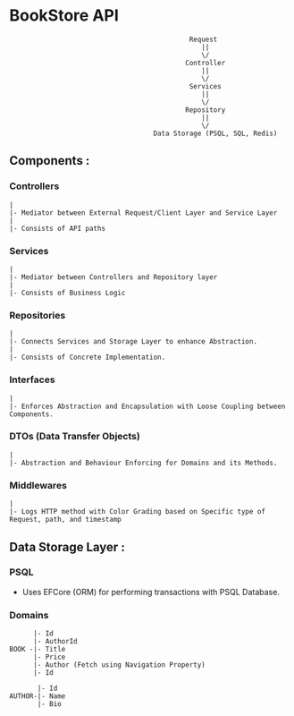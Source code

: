 # BookStore API

                                                 Request
                                                    ||
                                                    \/
                                                Controller
                                                    ||
                                                    \/
                                                 Services
                                                    ||
                                                    \/
                                                Repository
                                                    ||
                                                    \/
                                        Data Storage (PSQL, SQL, Redis)


## Components :

### Controllers
    |
    |- Mediator between External Request/Client Layer and Service Layer
    |
    |- Consists of API paths

### Services
    |
    |- Mediator between Controllers and Repository layer
    |
    |- Consists of Business Logic

### Repositories 
    |
    |- Connects Services and Storage Layer to enhance Abstraction.
    |
    |- Consists of Concrete Implementation.

### Interfaces
    |
    |- Enforces Abstraction and Encapsulation with Loose Coupling between Components.

### DTOs (Data Transfer Objects)
    |
    |- Abstraction and Behaviour Enforcing for Domains and its Methods.

### Middlewares
    |
    |- Logs HTTP method with Color Grading based on Specific type of Request, path, and timestamp 

## Data Storage Layer :

### PSQL 
* Uses EFCore (ORM) for performing transactions with PSQL Database.

### Domains

          |- Id
          |- AuthorId
    BOOK -|- Title
          |- Price
          |- Author (Fetch using Navigation Property) 
          |- Id

           |- Id
    AUTHOR-|- Name
           |- Bio

